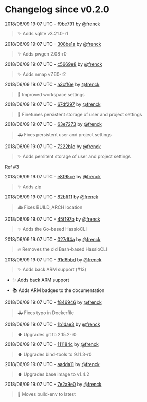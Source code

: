 # Changelog since v0.2.0

2018/06/09 19:07 UTC - [f9be791](https://github.com/hassio-addons/addon-ide/commit/f9be79164d4054fccc363f24f031f3fc63884259) by [@frenck](https://github.com/frenck)
> :sparkles: Adds sqlite v3.21.0-r1 

2018/06/09 19:07 UTC - [308be1a](https://github.com/hassio-addons/addon-ide/commit/308be1a812ab72c9fc3511989b4b5c7a36159f9b) by [@frenck](https://github.com/frenck)
> :sparkles: Adds pwgen 2.08-r0 

2018/06/09 19:07 UTC - [c5669e8](https://github.com/hassio-addons/addon-ide/commit/c5669e8d609b25bacc500f10c060e1d7541c1004) by [@frenck](https://github.com/frenck)
> :sparkles: Adds nmap v7.60-r2 

2018/06/09 19:07 UTC - [a3cff6e](https://github.com/hassio-addons/addon-ide/commit/a3cff6e6d623d06972fb26b51619ed71e431a35e) by [@frenck](https://github.com/frenck)
> :hammer: Improved workspace settings 

2018/06/09 19:07 UTC - [67df297](https://github.com/hassio-addons/addon-ide/commit/67df297279e6c2da99795e9ce5ecd01ac5728742) by [@frenck](https://github.com/frenck)
> :shirt: Finetunes persistent storage of user and project settings 

2018/06/09 19:07 UTC - [63e7273](https://github.com/hassio-addons/addon-ide/commit/63e7273ff514f954f1eb7d04a8d4da61872ffd44) by [@frenck](https://github.com/frenck)
> :ambulance: Fixes persistent user and project settings 

2018/06/09 19:07 UTC - [7222b1c](https://github.com/hassio-addons/addon-ide/commit/7222b1cf5132ecc26fdfe4e5e9332668202e6427) by [@frenck](https://github.com/frenck)
> :sparkles: Adds persitent storage of user and project settings

Ref #3 

2018/06/09 19:07 UTC - [e8f95ce](https://github.com/hassio-addons/addon-ide/commit/e8f95ce0a2162a4a95eda9e338e5db5405635776) by [@frenck](https://github.com/frenck)
> :sparkles: Adds zip 

2018/06/09 19:07 UTC - [82bff11](https://github.com/hassio-addons/addon-ide/commit/82bff114188bc3f4930f9b4f987ba287191be2f0) by [@frenck](https://github.com/frenck)
> :ambulance: Fixes BUILD_ARCH location 

2018/06/09 19:07 UTC - [45f197b](https://github.com/hassio-addons/addon-ide/commit/45f197b689fb2e0c688856207cb8a1eda176b404) by [@frenck](https://github.com/frenck)
> :sparkles: Adds the Go-based HassioCLI 

2018/06/09 19:07 UTC - [027df4a](https://github.com/hassio-addons/addon-ide/commit/027df4a1e6ec4a4ff0fde3570d33b4ad5a4dc702) by [@frenck](https://github.com/frenck)
> :fire: Removes the old Bash-based HassioCLI 

2018/06/09 19:07 UTC - [91d6bbd](https://github.com/hassio-addons/addon-ide/commit/91d6bbdbd59cc533d6864688635f41bd6b3bc41d) by [@frenck](https://github.com/frenck)
> :sparkles: Adds back ARM support (#13)

* :sparkles: Adds back ARM support

* :books: Adds ARM badges to the documentation 

2018/06/09 19:07 UTC - [f846946](https://github.com/hassio-addons/addon-ide/commit/f846946d62ff75ededf3c58c04ec4de47ffe6ac0) by [@frenck](https://github.com/frenck)
> :ambulance: Fixes typo in Dockerfile 

2018/06/09 19:07 UTC - [1b1dae3](https://github.com/hassio-addons/addon-ide/commit/1b1dae3129d381f56ec3f43de93c37c0f19de48d) by [@frenck](https://github.com/frenck)
> :arrow_up: Upgrades git to 2.15.2-r0 

2018/06/09 19:07 UTC - [111184c](https://github.com/hassio-addons/addon-ide/commit/111184c51b6b7d2459c40100041be5a2a909cb4e) by [@frenck](https://github.com/frenck)
> :arrow_up: Upgrades bind-tools to 9.11.3-r0 

2018/06/09 19:07 UTC - [aadda11](https://github.com/hassio-addons/addon-ide/commit/aadda11aad399aa59edb0c1368c7475f71a1528f) by [@frenck](https://github.com/frenck)
> :arrow_up: Upgrades base image to v1.4.2 

2018/06/09 19:07 UTC - [7e2a9e0](https://github.com/hassio-addons/addon-ide/commit/7e2a9e0b02658bef7897d6862bd6c452ca50bb12) by [@frenck](https://github.com/frenck)
> :rocket: Moves build-env to latest 

